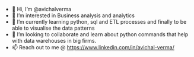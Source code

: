 - 👋 Hi, I’m @avichalverma
- 👀 I’m interested in Business analysis and analytics
- 🌱 I’m currently learning python, sql and ETL processes and finally to be able to visualise the data patterns
- 💞️ I’m looking to collaborate and learn about python commands that help with data warehouses in big firms.
- 📫 Reach out to me @ https://www.linkedin.com/in/avichal-verma/

<!---
avichalverma/avichalverma is a ✨ special ✨ repository because its `README.md` (this file) appears on your GitHub profile.
You can click the Preview link to take a look at your changes.
--->
